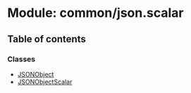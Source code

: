 # Module: common/json.scalar

## Table of contents

### Classes

- [JSONObject](../classes/common_json_scalar.JSONObject.md)
- [JSONObjectScalar](../classes/common_json_scalar.JSONObjectScalar.md)
